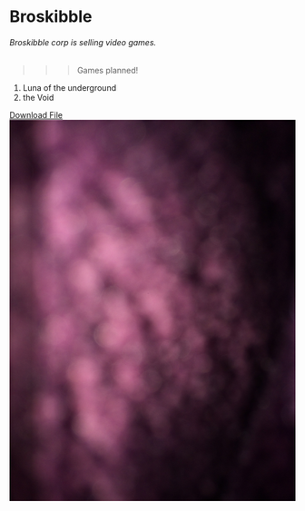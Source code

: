# **Broskibble**
###### *Broskibble corp is selling video games.*

> > > Games planned!

1. Luna of the underground
2. the Void

<a href="image.jpg">Download File</a>
![???](image.jpg "???")
